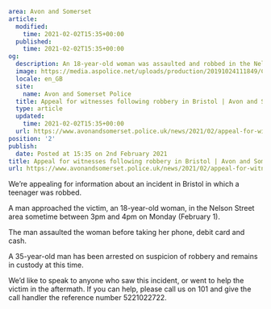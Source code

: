```yaml
area: Avon and Somerset
article:
  modified:
    time: 2021-02-02T15:35+00:00
  published:
    time: 2021-02-02T15:35+00:00
og:
  description: An 18-year-old woman was assaulted and robbed in the Nelson Street area on Monday afternoon.
  image: https://media.aspolice.net/uploads/production/20191024111849/Can-You-Help_City-Block.jpg
  locale: en_GB
  site:
    name: Avon and Somerset Police
  title: Appeal for witnesses following robbery in Bristol | Avon and Somerset Police
  type: article
  updated:
    time: 2021-02-02T15:35+00:00
  url: https://www.avonandsomerset.police.uk/news/2021/02/appeal-for-witnesses-following-robbery-in-bristol/
position: '2'
publish:
  date: Posted at 15:35 on 2nd February 2021
title: Appeal for witnesses following robbery in Bristol | Avon and Somerset Police
url: https://www.avonandsomerset.police.uk/news/2021/02/appeal-for-witnesses-following-robbery-in-bristol/
```

We’re appealing for information about an incident in Bristol in which a teenager was robbed.

A man approached the victim, an 18-year-old woman, in the Nelson Street area sometime between 3pm and 4pm on Monday (February 1).

The man assaulted the woman before taking her phone, debit card and cash.

A 35-year-old man has been arrested on suspicion of robbery and remains in custody at this time.

We’d like to speak to anyone who saw this incident, or went to help the victim in the aftermath. If you can help, please call us on 101 and give the call handler the reference number 5221022722.
